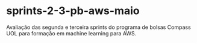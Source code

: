 # sprints-2-3-pb-aws-maio
Avaliação das segunda e terceira sprints do programa de bolsas Compass UOL para formação em machine learning para AWS.
